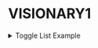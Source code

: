 # VISIONARY1

 <details>
       <summary>Toggle List Example</summary>

        ### mo
        1. lol
        2. ei mitää
           * hei hei
    </details>

Scrum-syklin yleiskuvaus
On ketterän ohjelmistokehityksen prosessi, joka auttaa tiimejä työskentelemään tehokkaasti ja järjestelmällisesti. Se koostuu useista vaiheista, jotka toistuvat toistuvassa sykliessä ja auttavat tiimiä tuottamaan arvokasta ohjelmistoa lyhyissä kehitysvaiheissa.

Sprintit
Työjonot
Roolit
on erittäin tärkeitä tiimin toimivuuden kannalta. roolien avulla on helppo jakaa tehtäviä.

Kokoukset
Miksi Scrum toimii?


<p align=center>
  <a  href="github.com">
gituhub
  </a>
</p>
